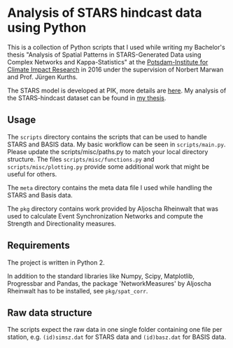 # Analysis of STARS hindcast data using Python
This is a collection of Python scripts that I used while writing my Bachelor's thesis "Analysis of Spatial Patterns in STARS-Generated Data using Complex Networks and Kappa-Statistics" at the [Potsdam-Institute for Climate Impact Research](https://www.pik-potsdam.de) in 2016 under the supervision of Norbert Marwan and Prof. Jürgen Kurths.

The STARS model is developed at PIK, more details are [here](https://www.pik-potsdam.de/research/climate-impacts-and-vulnerabilities/models/stars). My analysis of the STARS-hindcast dataset can be found in [my thesis](thesis.pdf).

## Usage
The `scripts` directory contains the scripts that can be used to handle STARS and BASIS data. My basic workflow can be seen in `scripts/main.py`. Please update the scripts/misc/paths.py to match your local directory structure. The files `scripts/misc/functions.py` and `scripts/misc/plotting.py` provide some additional work that might be useful for others.

The `meta` directory contains the meta data file I used while handling the STARS and Basis data.

The `pkg` directory contains work provided by Aljoscha Rheinwalt that was used to calculate Event Synchronization Networks and compute the Strength and Directionality measures.

## Requirements
The project is written in Python 2.  
 
In addition to the standard libraries like Numpy, Scipy, Matplotlib, Progressbar and Pandas, the package 'NetworkMeasures' by Aljoscha Rheinwalt has to be installed, see `pkg/spat_corr`.

## Raw data structure                                   
The scripts expect the raw data in one single folder containing one file per station, e.g. `(id)simsz.dat` for STARS data and `(id)basz.dat` for BASIS data.